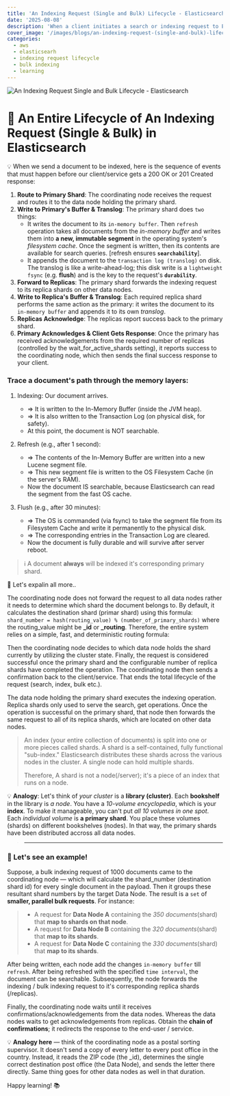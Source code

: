 ```yaml
---
title: 'An Indexing Request (Single and Bulk) Lifecycle - Elasticsearch'
date: '2025-08-08'
description: 'When a client initiates a search or indexing request to Elasticsearch, the system follows a defined sequence of processing steps. Do you know why what are the steps?'
cover_image: '/images/blogs/an-indexing-request-(single-and-bulk)-lifecycle-elasticsearch.webp'
categories:
  - aws
  - elasticsearh
  - indexing request lifecycle
  - bulk indexing
  - learning
---
```


![An Indexing Request Single and Bulk Lifecycle - Elasticsearch](/images/blogs/an-indexing-request-(single-and-bulk)-lifecycle-elasticsearch.webp "An Indexing Request Single and Bulk Lifecycle - Elasticsearch")

# 🔄 An Entire Lifecycle of An Indexing Request (Single & Bulk) in Elasticsearch


💡 When we send a document to be indexed, here is the sequence of events that must happen before our client/service gets a 200 OK or 201 Created response:
   1. **Route to Primary Shard**: The coordinating node receives the request and routes it to the data node holding the primary shard.
   2. **Write to Primary's Buffer & Translog**: The primary shard does `two` things:
       * It writes the document to its `in-memory buffer`. Then `refresh` operation takes all documents from the *in-memory buffer* and writes them into **a new, immutable segment** in the operating system's *filesystem cache*. Once the segment is written, then its contents are available for search queries. [refresh ensures **`searchability`**].
       * It appends the document to the `transaction log (translog)` on disk. The translog is like a write-ahead-log; this disk write is a `lightweight fsync` (e.g. **flush**) and is the key to the request's **`durability`**.
   3. **Forward to Replicas**: The primary shard forwards the indexing request to its replica shards on other data nodes.
   4. **Write to Replica's Buffer & Translog**: Each required replica shard performs the same action as the primary: it writes the document to its `in-memory buffer` and appends it to its own *translog*.
   5. **Replicas Acknowledge**: The replicas report success back to the primary shard.
   6. **Primary Acknowledges & Client Gets Response**: Once the primary has received acknowledgements from the required number of replicas (controlled by the wait_for_active_shards setting), it reports success to the coordinating node, which then sends the final success response to your client.


### Trace a document's path through the memory layers:

   1. Indexing: Our document arrives.
       * => It is written to the In-Memory Buffer (inside the JVM heap).
       * => It is also written to the Transaction Log (on physical disk, for safety).
       * At this point, the document is NOT searchable.

   2. Refresh (e.g., after 1 second):
       * => The contents of the In-Memory Buffer are written into a new Lucene segment file.
       * => This new segment file is written to the OS Filesystem Cache (in the server's RAM).
       * Now the document IS searchable, because Elasticsearch can read the segment from the fast OS cache.

   3. Flush (e.g., after 30 minutes):
       * => The OS is commanded (via fsync) to take the segment file from its Filesystem Cache and write it permanently to the physical disk.
       * => The corresponding entries in the Transaction Log are cleared.
       * Now the document is fully durable and will survive after server reboot.

 > ℹ️ A document **always** will be indexed it's corresponding primary shard.


📌 Let's expalin all more..

The coordinating node does not forward the request to all data nodes rather it needs to determine which shard the document belongs to. By default, it calculates the destination shard (primar shard) using this formula:
`shard_number = hash(routing_value) % (number_of_primary_shards)` where the routing_value might be **_id** or **_routing**.
Therefore, the entire system relies on a simple, fast, and deterministic routing formula:

Then the coordinating node decides to which data node holds the shard currently by utilizing the cluster state. 
Finally, the request is considered successful once the primary shard and the configurable number of replica shards have completed the operation. The coordinating node then sends a confirmation back to the client/service. That ends the total lifecycle of the request (search, index, bulk etc.).

The data node holding the primary shard executes the indexing operation. Replica shards only used to serve the search, get operations. Once the operation is successful on the primary shard, that node then forwards the same request to all of its replica shards, which are located on other data nodes.

> An index (your entire collection of documents) is split into one or more pieces called shards. A shard is a self-contained, fully functional "sub-index." Elasticsearch distributes these shards across the various nodes in the cluster. A single node can hold multiple shards.
>
> Therefore, A shard is not a node(/server); it's a piece of an index that runs on a node.

💡 **Analogy**: Let's think of *your cluster* is a **library (cluster)**. Each **bookshelf** in the library is *a node*. You have a *10-volume encyclopedia*, which is your **index**. To make it manageable, you can't put *all 10 volumes in one spot*. Each *individual volume* is **a primary shard**. You place these volumes (shards) on different bookshelves (nodes). In that way, the primary shards have been distributed accross all data nodes.

> ---

### 🧠 Let's see an example!
Suppose, a bulk indexing request of 1000 documents came to the coordinating node — which will calculate the shard_number (destination shard id) for every single document in the payload. Then it groups these resultant shard numbers by the target Data Node.
The result is a `set` of **smaller, parallel bulk requests**. For instance:
> * A request for **Data Node A** containing the *350 documents*(shard) that **map to shards on that node**.
> * A request for **Data Node B** containing the *320 documents*(shard) that **map to its shards**.
> * A request for **Data Node C** containing the *330 documents*(shard) that **map to its shards**.

After being written, each node add the changes `in-memory buffer` till `refresh`. After being refreshed with the specified `time interval`, the document can be searchable. Subsequently, the node forwards the indexing / bulk indexing request to it's corresponding replica shards (/replicas).

Finally, the coordinating node waits until it receives confirmations/acknowledgements from the data nodes. Whereas the data nodes waits to get acknowledgements from replicas. Obtain the **chain of confirmations**; it redirects the response to the end-user / service.

💡 **Analogy here** —  think of the coordinating node as a postal sorting supervisor. It doesn't send a copy of every letter to every post office in the country. Instead, it reads the ZIP code (the _id), determines the single correct destination post office (the Data Node), and sends the letter there directly. Same thing goes for other data nodes as well in that duration.


Happy learning! 📚